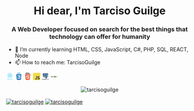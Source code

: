 <h1 align="center">Hi dear, I'm Tarciso Guilge</h1>
<h3 align="center">A Web Developer focused on search for the best things that technology can offer for humanity</h3>



- 🌱 I’m currently learning HTML, CSS, JavaScript, C#, PHP, SQL, REACT, Node
- 📫 How to reach me: TarcisoGuilge



<p align="left">
<img src="https://raw.githubusercontent.com/devicons/devicon/master/icons/react/react-original-wordmark.svg" alt="react" width="20" height="20"/>
<img src="https://raw.githubusercontent.com/devicons/devicon/master/icons/css3/css3-plain-wordmark.svg" alt="css3"  width="20" height="20"/>
<img src="https://raw.githubusercontent.com/devicons/devicon/master/icons/html5/html5-original-wordmark.svg" alt="html5"  width="20" height="20"/>
<img src="https://raw.githubusercontent.com/devicons/devicon/master/icons/javascript/javascript-original.svg" alt="javascript" width="20" height="20"/>
<img src="https://raw.githubusercontent.com/devicons/devicon/master/icons/postgresql/postgresql-original-wordmark.svg" alt="postgresql" width="20" height="20"/>
<img src="https://raw.githubusercontent.com/devicons/devicon/master/icons/nodejs/nodejs-original-wordmark.svg" alt="nodejs" width="20" height="20"/></p><p align="center">
<img src="https://github-readme-stats.vercel.app/api?username=tarcisoguilge&show_icons=true" alt="tarcisoguilge"/> 
</p>

<p align="center">


<a href="https://fb.com/tarcisoguilherme.guilge" target="blank"><img align="center" src="https://cdn.jsdelivr.net/npm/simple-icons@3.0.1/icons/facebook.svg" alt="tarcisoguilge" height="20" width="20" /></a>
<a href="https://instagram.com/tarso.guilge" target="blank"><img align="center" src="https://cdn.jsdelivr.net/npm/simple-icons@3.0.1/icons/instagram.svg" alt="tarcisoguilge" height="20" width="20" /></a>
</p>
